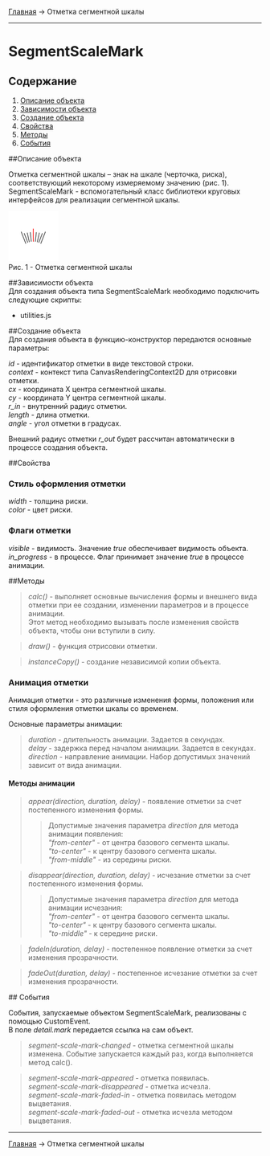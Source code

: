 <a href="../../readme.ru.html">Главная</a> → Отметка сегментной шкалы

***

# SegmentScaleMark

## Содержание
1. [Описание объекта](#description)  
2. [Зависимости объекта](#dependencies)  
3. [Создание объекта](#constructor)  
4. [Свойства](#properties)  
5. [Методы](#methods)  
6. [События](#events)  

##<a id="description"></a>Описание объекта

Отметка сегментной шкалы – знак на шкале (черточка, риска), соответствующий некоторому измеряемому значению (рис. 1).  
SegmentScaleMark - вспомогательный класс библиотеки круговых интерфейсов для реализации сегментной шкалы.

![SegmentScaleMark](../../docs/images/segment_scale_mark.png)  
Рис. 1 - Отметка сегментной шкалы

##<a id="dependencies"></a>Зависимости объекта  
Для создания объекта типа SegmentScaleMark необходимо подключить следующие скрипты:  

* utilities.js  

##<a id="constructor"></a>Создание объекта  
Для создания объекта в функцию-конструктор передаются основные параметры:   
>
*id* - идентификатор отметки в виде текстовой строки.  
*context* - контекст типа CanvasRenderingContext2D для отрисовки отметки.  
*cx* - координата X центра сегментной шкалы.  
*cy* - координата Y центра сегментной шкалы.  
*r_in* - внутренний радиус отметки.  
*length* - длина отметки.  
*angle* - угол отметки в градусах.  

Внешний радиус отметки *r_out* будет рассчитан автоматически в процессе создания объекта.

##<a id="properties"></a>Свойства

### Стиль оформления отметки  
>
*width* - толщина риски.  
*color* - цвет риски.  

### Флаги отметки
>
*visible* - видимость. Значение *true* обеспечивает видимость объекта.  
*in_progress* - в процессе. Флаг принимает значение *true* в процессе анимации.  

##<a id="methods"></a>Методы

> *calc()* - выполняет основные вычисления формы и внешнего вида отметки при ее создании, изменении параметров и в процессе анимации.  
Этот метод необходимо вызывать после изменения свойств объекта, чтобы они вступили в силу.  

> *draw()* - функция отрисовки отметки.  

> *instanceCopy()* - создание независимой копии объекта.

### Анимация отметки

Анимация отметки - это различные изменения формы, положения или стиля оформления отметки шкалы со временем.

Основные параметры анимации:
> *duration* - длительность анимации. Задается в секундах.  
> *delay* - задержка перед началом анимации. Задается в секундах.   
> *direction* - направление анимации. Набор допустимых значений зависит от вида анимации.  

#### Методы анимации

> *appear(direction, duration, delay)* - появление отметки за счет постепенного изменения формы.  
>> Допустимые значения параметра *direction* для метода анимации появления:  
>> _"from-center"_ - от центра базового сегмента шкалы.  
>> _"to-center"_ - к центру базового сегмента шкалы.  
>> _"from-middle"_ - из середины риски.  

> *disappear(direction, duration, delay)* - исчезание отметки за счет постепенного изменения формы.  
>> Допустимые значения параметра *direction* для метода анимации исчезания:  
>> _"from-center"_ - от центра базового сегмента шкалы.  
>> _"to-center"_ - к центру базового сегмента шкалы.  
>> _"to-middle"_ - к середине риски.    

> *fadeIn(duration, delay)* - постепенное появление отметки за счет изменения прозрачности.  

> *fadeOut(duration, delay)* - постепенное исчезание отметки за счет изменения прозрачности.

##<a id="events"></a> События

События, запускаемые объектом SegmentScaleMark, реализованы с помощью CustomEvent.  
В поле *detail.mark* передается ссылка на сам объект.  

> *segment-scale-mark-changed* - отметка сегментной шкалы изменена. Событие запускается каждый раз, когда выполняется метод calc().  

> *segment-scale-mark-appeared* - отметка появилась.  
> *segment-scale-mark-disappeared* - отметка исчезла.  
> *segment-scale-mark-faded-in* - отметка появилась методом выцветания.  
> *segment-scale-mark-faded-out* - отметка исчезла методом выцветания.  

***

<a href="../../readme.ru.html">Главная</a> → Отметка сегментной шкалы  